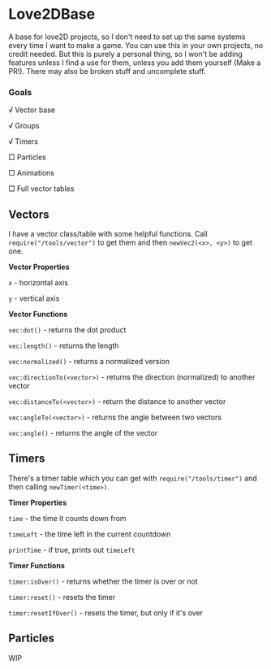 # Love2DBase
A base for love2D projects, so I don't need to set up the same systems every time I want to make a game. You can use this in your own projects, no credit needed. But this is purely a personal thing, so I won't be adding features unless I find a use for them, unless you add them yourself (Make a PR!). There may also be broken stuff and uncomplete stuff.

### Goals
√ Vector base

√ Groups

√ Timers

□ Particles

□ Animations

□ Full vector tables

## Vectors
I have a vector class/table with some helpful functions. Call `require("/tools/vector")` to get them and then `newVec2(<x>, <y>)` to get one.

**Vector Properties**

`x` - horizontal axis

`y` - vertical axis

**Vector Functions**

`vec:dot()` - returns the dot product

`vec:length()` - returns the length

`vec:normalized()` - returns a normalized version

`vec:directionTo(<vector>)` - returns the direction (normalized) to another vector

`vec:distanceTo(<vector>)` - return the distance to another vector

`vec:angleTo(<vector>)` - returns the angle between two vectors

`vec:angle()` - returns the angle of the vector

## Timers
There's a timer table which you can get with `require("/tools/timer")` and then calling `newTimer(<time>)`.

**Timer Properties**

`time` - the time it counts down from

`timeLeft` - the time left in the current countdown

`printTime` - if true, prints out `timeLeft`

**Timer Functions**

`timer:isOver()` - returns whether the timer is over or not

`timer:reset()` - resets the timer

`timer:resetIfOver()` - resets the timer, but only if it's over

## Particles
WIP
